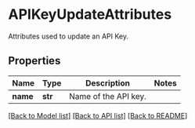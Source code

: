 # APIKeyUpdateAttributes

Attributes used to update an API Key.
## Properties
Name | Type | Description | Notes
------------ | ------------- | ------------- | -------------
**name** | **str** | Name of the API key. | 

[[Back to Model list]](README.md#documentation-for-models) [[Back to API list]](README.md#documentation-for-api-endpoints) [[Back to README]](README.md)



